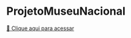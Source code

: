 # ProjetoMuseuNacional

[🔗 Clique aqui para acessar](https://luanlafayete.github.io/ProjetoMuseuNacional/)
